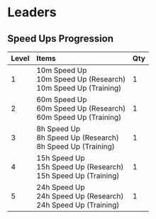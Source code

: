 <!-- TITLE: Expeditions -->

# Leaders
## Speed Ups Progression

Level | Items | Qty
:--- | :--- | :---
1 | 10m Speed Up<br>10m Speed Up (Research)<br>10m Speed Up (Training) | 1
2 | 60m Speed Up<br>60m Speed Up (Research)<br>60m Speed Up (Training) | 1
3 | 8h Speed Up<br>8h Speed Up (Research)<br>8h Speed Up (Training) | 1
4 | 15h Speed Up<br>15h Speed Up (Research)<br>15h Speed Up (Training) | 1
5 | 24h Speed Up<br>24h Speed Up (Research)<br>24h Speed Up (Training) | 1

